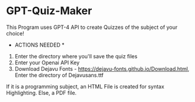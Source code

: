 # GPT-Quiz-Maker
This Program uses GPT-4 API to create Quizzes of the subject of your choice!

* ACTIONS NEEDED *
1. Enter the directory where you'll save the quiz files
2. Enter your Openai API Key
3. Download Dejavu Fonts - https://dejavu-fonts.github.io/Download.html, 
   Enter the directory of Dejavusans.ttf

If it is a programming subject, an HTML File is created for syntax Highlighting. 
Else, a PDF file.
